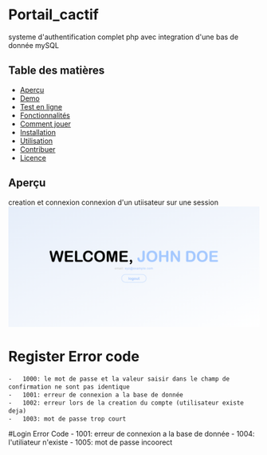 # Portail_cactif

systeme d'authentification complet php avec integration d'une bas de donnée mySQL

## Table des matières

- [Aperçu](#aperçu)
- [Demo](#Demo)
- [Test en ligne](#test-en-ligne)
- [Fonctionnalités](#fonctionnalités)
- [Comment jouer](#comment-jouer)
- [Installation](#installation)
- [Utilisation](#utilisation)
- [Contribuer](#contribuer)
- [Licence](#licence)

## Aperçu
creation et connexion connexion d'un utiisateur sur une session
![Capture du syteme](/demo/board.png)
# Register Error code
    -   1000: le mot de passe et la valeur saisir dans le champ de confirmation ne sont pas identique
    -   1001: erreur de connexion a la base de donnée
    -   1002: erreur lors de la creation du compte (utilisateur existe deja)
    -   1003: mot de passe trop court

#Login Error Code
    -   1001: erreur de connexion a la base de donnée
    -   1004: l'utiliateur n'existe
    -   1005: mot de passe incoorect
